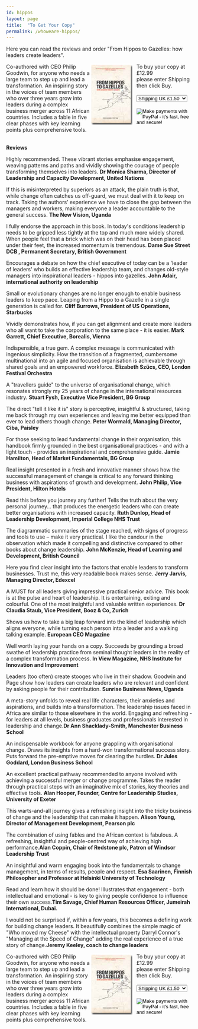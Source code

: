 ```yaml
---
id: hippos
layout: page
title:  "To Get Your Copy"
permalink: /whoweare-hippos/
---
```


Here you can read the reviews and order "From Hippos to Gazelles: how leaders create leaders".

<div class="outside">
<div class="inside"> 
	<div style="float: left; width: 45%">Co-authored with CEO Philip Goodwin, for anyone who needs a large team to step up and lead a transformation. An inspiring story in the voices of team members who over three years grow into leaders during a complex business merger across 11 African countries. Includes a fable in five clear phases with key learning points plus comprehensive tools.<br><br></div>

<div style="float: left; width: 25%"><img src="/images/coverhippo.jpg" width="115"></a></div>

<div style="float: left; width: 30%">To buy your copy at £12.99<br>please enter Shipping<br>then click Buy.<br><br>
<form name="_xclick" action="https://www.paypal.com/cgi-bin/webscr" method="post">
<select name="shipping">
<option value="1.50">Shipping UK £1.50</option>
<option value="2.50">EU £2.50</option>
<option value="4.00">Rest of world £4.00</option>
</select>
<input type="hidden" name="cmd" value="_xclick">
<input type="hidden" name="business" value="tony@pageconsulting.co.uk">
<input type="hidden" name="currency_code" value="GBP">
<input type="hidden" name="item_name" value="Book: From Hippos to Gazelles: how leaders create leaders">
<input type="hidden" name="amount" value="12.99">
<br><br>
<input type="image" src="/images/buynowbutton.gif" border="0" name="submit" alt="Make payments with PayPal - it's fast, free and secure!">
</form></div>
</div><br style="clear: both;"></div>

 <strong>Reviews</strong>

 Highly recommended. These vibrant stories emphasise engagement, weaving patterns and paths and vividly showing the courage of people transforming themselves into leaders. <strong>Dr Monica Sharma, Director of Leadership and Capacity Development, United Nations</strong>

If this is misinterpreted by superiors as an attack, the plain truth is that, while change often catches us off-guard, we must deal with it to keep on track.  Taking the authors’ experience we have to close the gap between the managers and workers, making everyone a leader accountable to the general success. <strong>The New Vision, Uganda</strong>

I fully endorse the approach in this book. In today's conditions leadership needs to be gripped less tightly at the top and much more widely shared. When people feel that a brick which was on their head has been placed under their feet, the increased momentum is tremendous.
 <strong>Dame Sue Street DCB , Permanent Secretary, British Government </strong>

Encourages a debate on how the chief executive of today can be a 'leader of leaders' who builds an effective leadership team, and changes old-style managers into inspirational leaders - hippos into gazelles. <strong>John Adair, international authority on leadership </strong>

Small or evolutionary changes are no longer enough to enable business leaders to keep pace. Leaping from a Hippo to a Gazelle in a single generation is called for. <strong>Cliff Burrows, President of US Operations, Starbucks</strong>

Vividly demonstrates how, if you can get alignment and create more leaders who all want to take the corporation to the same place - it is easier. <strong>Mark Garrett, Chief Executive, Borealis, Vienna </strong>

Indispensible, a true gem. A complex message is communicated with ingenious simplicity. How the transition of a fragmented, cumbersome multinational into an agile and focused organisation is achievable through shared goals and an empowered workforce. <strong>Elizabeth Szücs, CEO, London Festival Orchestra </strong>

A "travellers guide" to the universe of organisational change, which resonates strongly my 25 years of change in the international resources industry. <strong>Stuart Fysh, Executive Vice President, BG Group</strong>

The direct "tell it like it is" story is perceptive, insightful & structured, taking me back through my own experiences and leaving me better equipped than ever to lead others though change. <strong>Peter Wormald, Managing Director, Ciba, Paisley</strong>

For those seeking to lead fundamental change in their organisation, this handbook firmly grounded in the best organisational practices - and with a light touch - provides an inspirational and comprehensive guide. <strong>Jamie Hamilton, Head of Market Fundamentals, BG Group </strong>

Real insight presented in a fresh and innovative manner shows how the successful management of change is critical to any forward thinking business with aspirations of growth and development. <strong>John Philip, Vice President, Hilton Hotels </strong>

Read this before you journey any further! Tells the truth about the very personal journey… that produces the energetic leaders who can create better organisations with increased capacity. <strong>Ruth Dunlop, Head of Leadership Development, Imperial College NHS Trust </strong>

The diagrammatic summaries of the stage reached, with signs of progress and tools to use – make it very practical. I like the candour in the observation which made it compelling and distinctive compared to other books about change leadership. <strong>John McKenzie, Head of Learning and Development, British Council </strong>

Here you find clear insight into the factors that enable leaders to transform businesses. Trust me, this very readable book makes sense. <strong>Jerry Jarvis, Managing Director, Edexcel </strong>

A MUST for all leaders giving impressive practical senior advice. This book is at the pulse and heart of leadership. It is entertaining, exiting and colourful. One of the most insightful and valuable written experiences. <strong>Dr Claudia Staub, Vice President, Booz & Co, Zurich </strong>

Shows us how to take a big leap forward into the kind of leadership which aligns everyone, while turning each person into a leader and a walking talking example. <strong>European CEO Magazine</strong>

Well worth laying your hands on a copy. Succeeds by grounding a broad swathe of leadership practice from seminal thought leaders in the reality of a complex transformation process. <strong>In View  Magazine, NHS Institute for Innovation and Improvement </strong>

Leaders (too often) create stooges who live in their shadow. Goodwin and Page show how leaders can create leaders who are relevant and confident by asking people for their contribution. <strong>Sunrise Business News, Uganda </strong>

A meta-story unfolds to reveal real life characters, their anxieties and aspirations, and builds into a transformation. The leadership issues faced in Africa are similar to those elsewhere in the world. Engaging and refreshing - for leaders at all levels, business graduates and professionals interested in leadership and change.<strong>Dr Ann Shacklady-Smith, Manchester Business School </strong>

An indispensable workbook for anyone grappling with organisational change. Draws its insights from a hard-won transformational success story. Puts forward the pre-emptive moves for clearing the hurdles.
<strong>Dr Jules Goddard, London Business School</strong>

An excellent practical pathway recommended to anyone involved with achieving a successful merger or change programme. Takes the reader through practical steps with an imaginative mix of stories, key theories and effective tools. <strong>Alan Hooper, Founder, Centre for Leadership Studies, University of Exeter</strong>

This warts-and-all journey gives a refreshing insight into the tricky business of change and the leadership that can make it happen. <strong>Alison Young, Director of Management Development, Pearson plc</strong>

The combination of using fables and the African context is fabulous. A refreshing, insightful and people-centred way of achieving high performance.<strong>Alan Coppin, Chair of Redstone plc, Patron of Windsor Leadership Trust </strong>

An insightful and warm engaging book into the fundamentals to change management, in terms of results, people and respect. <strong>Esa Saarinen, Finnish Philosopher and Professor at Helsinki University of Technology</strong>

Read and learn how it should be done! Illustrates that engagement - both intellectual and emotional - is key to giving people confidence to influence their own success.<strong>Tim Savage, Chief Human Resources Officer, Jumeirah International, Dubai.</strong>

I would not be surprised if, within a few years, this becomes a defining work for building change leaders. It beautifully combines the simple magic of "Who moved my Cheese" with the intellectual property Darryl Connor's "Managing at the Speed of Change" adding the real experience of a true story of change.<strong>Jeremy Keeley, coach to change leaders</strong>

<div class="outside">
<div class="inside"> 
	<div style="float: left; width: 45%">Co-authored with CEO Philip Goodwin, for anyone who needs a large team to step up and lead a transformation. An inspiring story in the voices of team members who over three years grow into leaders during a complex business merger across 11 African countries. Includes a fable in five clear phases with key learning points plus comprehensive tools.<br><br></div>

<div style="float: left; width: 25%"><img src="/images/coverhippo.jpg" width="115"></a></div>

<div style="float: left; width: 30%">To buy your copy at £12.99<br>please enter Shipping<br>then click Buy.<br><br>
<form name="_xclick" action="https://www.paypal.com/cgi-bin/webscr" method="post">
<select name="shipping">
<option value="1.50">Shipping UK £1.50</option>
<option value="2.50">EU £2.50</option>
<option value="4.00">Rest of world £4.00</option>
</select>
<input type="hidden" name="cmd" value="_xclick">
<input type="hidden" name="business" value="tony@pageconsulting.co.uk">
<input type="hidden" name="currency_code" value="GBP">
<input type="hidden" name="item_name" value="Book: From Hippos to Gazelles: how leaders create leaders">
<input type="hidden" name="amount" value="12.99">
<br><br>
<input type="image" src="/images/buynowbutton.gif" border="0" name="submit" alt="Make payments with PayPal - it's fast, free and secure!">
</form></div>
<br style="clear: both;"></div>